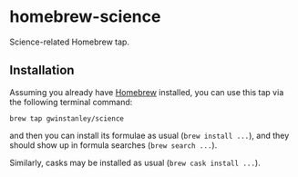 # homebrew-science

Science-related Homebrew tap.

## Installation

Assuming you already have [Homebrew](https://brew.sh/) installed, you can use this tap via the following terminal command:
```
brew tap gwinstanley/science
```
and then you can install its formulae as usual (```brew install ...```), and they should show up in formula searches (```brew search ...```).

Similarly, casks may be installed as usual (```brew cask install ...```).
